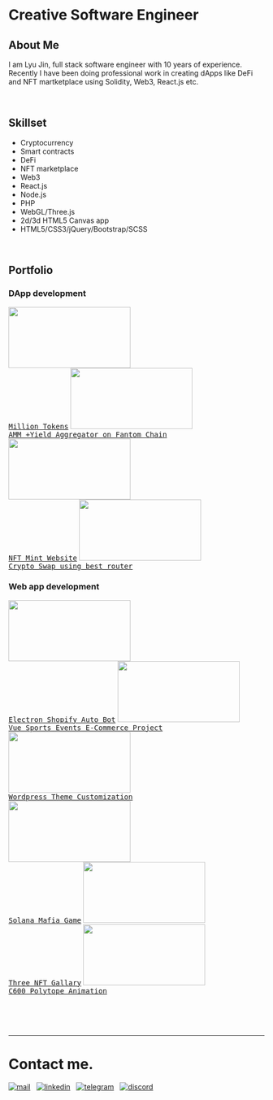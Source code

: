 # Creative Software Engineer


## About Me
I am Lyu Jin, full stack software engineer with 10 years of experience. Recently I have been doing professional work in creating dApps like DeFi and NFT martketplace using Solidity, Web3, React.js etc.

<br>

## Skillset
- Cryptocurrency
- Smart contracts
- DeFi
- NFT marketplace
- Web3
- React.js
- Node.js
- PHP
- WebGL/Three.js
- 2d/3d HTML5 Canvas app
- HTML5/CSS3/jQuery/Bootstrap/SCSS

<br>

## Portfolio

### DApp development
<a target="_blank" href="https://million-tokens.vercel.app/#/" ><kbd><img height="120" width="240" src="https://raw.githubusercontent.com/jsgrowing315/jsgrowing315/main/assets/million.png?raw=true" ><br/>Million Tokens</kbd></a>
<a target="_blank" href="https://thexdao.com/#/" ><kbd><img height="120" width="240" src="https://raw.githubusercontent.com/jsgrowing315/jsgrowing315/main/assets/thexdao.png?raw=true" ><br/>AMM +Yield Aggregator on Fantom Chain</kbd></a>
<a target="_blank" href="https://slowmosloth.club/" ><kbd><img height="120" width="240" src="https://raw.githubusercontent.com/jsgrowing315/jsgrowing315/main/assets/wordles.png?raw=true" ><br/>NFT Mint Website</kbd></a>
<a target="_blank" href="https://crypto-change.herokuapp.com/" ><kbd><img height="120" width="240" src="https://raw.githubusercontent.com/jsgrowing315/jsgrowing315/main/assets/crypto.png?raw=true" ><br/>Crypto Swap using best router</kbd></a>

### Web app development
<a target="_blank" href="https://github.com/mastre-io/mastre-releases/releases/download/1.0.32/Mastre.Setup.1.0.32.exe" ><kbd><img height="120" width="240" src="https://raw.githubusercontent.com/jsgrowing315/jsgrowing315/main/assets/electron.png?raw=true" ><br/>Electron Shopify Auto Bot</kbd></a>
<a target="_blank" href="https://app.cseval.com/" ><kbd><img height="120" width="240" src="https://raw.githubusercontent.com/jsgrowing315/jsgrowing315/main/assets/cse_vue.png?raw=true" ><br/>Vue Sports Events E-Commerce Project</kbd></a>
<a target="_blank" href="https://panenkatv.com/" ><kbd><img height="120" width="240" src="https://raw.githubusercontent.com/jsgrowing315/jsgrowing315/main/assets/wordpress.png?raw=true" ><br/>Wordpress Theme Customization</kbd></a>
<br/>
<a target="_blank" href="https://game-owivntwoka-ue.a.run.app/" ><kbd><img height="120" width="240" src="https://raw.githubusercontent.com/jsgrowing315/jsgrowing315/main/assets/crypto_mafia.png?raw=true" ><br/>Solana Mafia Game</kbd></a>
<a target="_blank" href="https://three-gallary.vercel.app/" ><kbd><img height="120" width="240" src="https://raw.githubusercontent.com/jsgrowing315/jsgrowing315/main/assets/three_gallary.png?raw=true" ><br/>Three NFT Gallary</kbd></a>
<a target="_blank" href="https://jsgrowin-portfolio.herokuapp.com/samples/polytope/index.html" ><kbd><img height="120" width="240" src="https://raw.githubusercontent.com/jsgrowing315/jsgrowing315/main/assets/polytope.png?raw=true" ><br/>C600 Polytope Animation</kbd></a>


<br>
<br>
<br>


*****

# Contact me.

<a href="mailto:truepai415@gmail.com" target="_blank" ><img src="https://raw.githubusercontent.com/jsgrowing315/jsgrowing315/5b8d837b89694dafc7eafaff8235b52c90b0c730/assets/icons8-mail-48.png" alt="mail" /></a>
&nbsp;
<a href="https://www.linkedin.com/in/jinhang-lyu/" target="_blank" ><img src="https://raw.githubusercontent.com/jsgrowing315/jsgrowing315/5b8d837b89694dafc7eafaff8235b52c90b0c730/assets/icons8-linkedin-48.png" alt="linkedin" /></a>
&nbsp;
<a href="https://t.me/longines0924" target="_blank" ><img src="https://raw.githubusercontent.com/jsgrowing315/jsgrowing315/5b8d837b89694dafc7eafaff8235b52c90b0c730/assets/icons8-telegram-app-48.png" alt="telegram" /></a>
&nbsp;
<a href="https://discordapp.com/users/958796119079518218" target="_blank" ><img src="https://raw.githubusercontent.com/jsgrowing315/jsgrowing315/5b8d837b89694dafc7eafaff8235b52c90b0c730/assets/icons8-discord-bubble-48.png" alt="discord" /></a>

